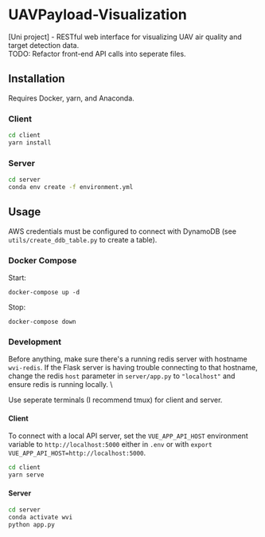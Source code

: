 # UAVPayload-Visualization

[Uni project] - RESTful web interface for visualizing UAV air quality and target detection data. \
TODO: Refactor front-end API calls into seperate files.

## Installation

Requires Docker, yarn, and Anaconda.

### Client

```bash
cd client
yarn install
```

### Server

```bash
cd server
conda env create -f environment.yml
```

## Usage

AWS credentials must be configured to connect with DynamoDB (see `utils/create_ddb_table.py` to create a table).

### Docker Compose
Start:
```
docker-compose up -d
```
Stop:
```
docker-compose down
```

### Development

Before anything, make sure there's a running redis server with hostname `wvi-redis`.
If the Flask server is having trouble connecting to that hostname, change the redis `host` parameter in `server/app.py` to `"localhost"`
and ensure redis is running locally. \

Use seperate terminals (I recommend tmux) for client and server.

#### Client

To connect with a local API server, set the `VUE_APP_API_HOST` environment variable to `http://localhost:5000` either in `.env` or with `export VUE_APP_API_HOST=http://localhost:5000`.

```bash
cd client
yarn serve
```

#### Server

```bash
cd server
conda activate wvi
python app.py
```
